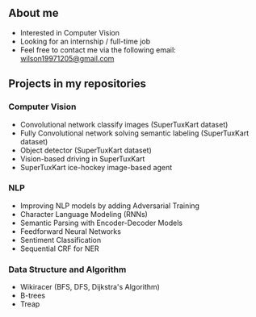 ## About me
- Interested in Computer Vision
- Looking for an internship / full-time job
- Feel free to contact me via the following email: wilson19971205@gmail.com

## Projects in my repositories

### Computer Vision
- Convolutional network classify images (SuperTuxKart dataset)
- Fully Convolutional network solving semantic labeling (SuperTuxKart dataset)
- Object detector (SuperTuxKart dataset)
- Vision-based driving in SuperTuxKart
- SuperTuxKart ice-hockey image-based agent

### NLP
- Improving NLP models by adding Adversarial Training
- Character Language Modeling (RNNs) 
- Semantic Parsing with Encoder-Decoder Models
- Feedforward Neural Networks
- Sentiment Classification
- Sequential CRF for NER

### Data Structure and Algorithm
- Wikiracer (BFS, DFS, Dijkstra's Algorithm)
- B-trees
- Treap

<!---
wilson19971205/wilson19971205 is a ✨ special ✨ repository because its `README.md` (this file) appears on your GitHub profile.
You can click the Preview link to take a look at your changes.
--->

